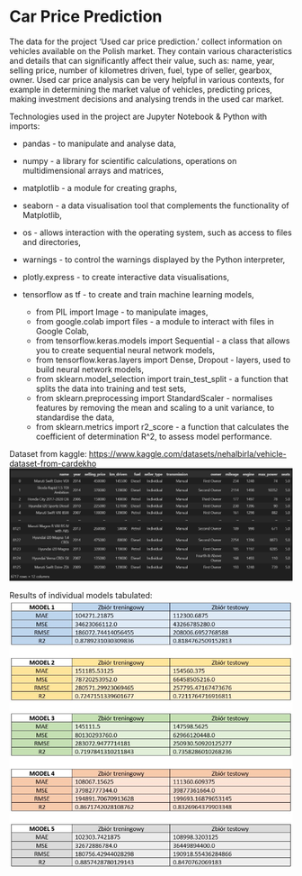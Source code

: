 # Car Price Prediction

The data for the project ‘Used car price prediction.’ collect information on vehicles available on the Polish market.
They contain various characteristics and details that can significantly affect their value, such as: name, year, selling price, number of kilometres driven, fuel, type of seller, gearbox, owner.
Used car price analysis can be very helpful in various contexts, for example in determining the market value of vehicles, predicting prices, making investment decisions and analysing trends in the used car market.
  
Technologies used in the project are Jupyter Notebook & Python with imports:
- pandas - to manipulate and analyse data,
- numpy - a library for scientific calculations, operations on multidimensional arrays and matrices,
- matplotlib - a module for creating graphs,
- seaborn - a data visualisation tool that complements the functionality of Matplotlib,
- os - allows interaction with the operating system, such as access to files and directories,
- warnings - to control the warnings displayed by the Python interpreter,
- plotly.express - to create interactive data visualisations,
- tensorflow as tf - to create and train machine learning models,

    - from PIL import Image - to manipulate images,
    - from google.colab import files - a module to interact with files in Google Colab,
    - from tensorflow.keras.models import Sequential - a class that allows you to create sequential neural network models,
    - from tensorflow.keras.layers import Dense, Dropout - layers, used to build neural network models,
    - from sklearn.model_selection import train_test_split - a function that splits the data into training and test sets,
    - from sklearn.preprocessing import StandardScaler - normalises features by removing the mean and scaling to a unit variance, to standardise the data,
    - from sklearn.metrics import r2_score - a function that calculates the coefficient of determination R^2, to assess model performance.
 
Dataset from kaggle: https://www.kaggle.com/datasets/nehalbirla/vehicle-dataset-from-cardekho 
![1](https://github.com/weronikaabednarz/Car-Price-Prediction/blob/main/images/data.jpg)

Results of individual models tabulated:
![2](https://github.com/weronikaabednarz/Car-Price-Prediction/blob/main/images/wyniki.jpg)

